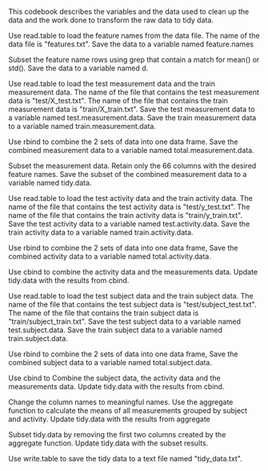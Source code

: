 This codebook describes the variables and the data used to clean up the data and the work done to transform the raw data to tidy data.

Use read.table to load the feature names from the data file.
The name of the data file is "features.txt".
Save the data to a variable named feature.names

Subset the feature name rows using grep that contain a match for mean() or std().
Save the data to a variable named d.

Use read.table to load the test measurement data and the train measurement data.
The name of the file that contains the test measurement data is "test/X_test.txt".
The name of the file that contains the train measurement data is "train/X_train.txt".
Save the test measurement data to a variable named test.measurement.data.
Save the train measurement data to a variable named train.measurement.data.

Use rbind to combine the 2 sets of data into one data frame.
Save the combined measurement data to a variable named total.measurement.data.

Subset the measurement data. Retain only the 66 columns with the desired feature names.
Save the subset of the combined measurement data to a variable named tidy.data.

Use read.table to load the test activity data and the train activity data.
The name of the file that contains the test activity data is "test/y_test.txt".
The name of the file that contains the train activity data is "train/y_train.txt".
Save the test activity data to a variable named test.activity.data.
Save the train activity data to a variable named train.activity.data.

Use rbind to combine the 2 sets of data into one data frame,
Save the combined activity data to a variable named total.activity.data.

Use cbind to combine the activity data and the measurements data.
Update tidy.data with the results from cbind.

Use read.table to load the test subject data and the train subject data.
The name of the file that contains the test subject data is "test/subject_test.txt".
The name of the file that contains the train subject data is "train/subject_train.txt".
Save the test subject data to a variable named test.subject.data.
Save the train subject data to a variable named train.subject.data.

Use rbind to combine the 2 sets of data into one data frame,
Save the combined subject data to a variable named total.subject.data.

Use cbind to Combine the subject data, the activity data and the measurements data.
Update tidy.data with the results from cbind.

Change the column names to meaningful names.
Use the aggregate function to calculate the means of all measurements grouped by subject and activity.
Update tidy.data with the results from aggregate

Subset tidy.data by removing the first two columns created by the aggregate function.
Update tidy.data with the subset results.

Use write.table to save the tidy data to a text file named "tidy_data.txt".
